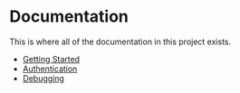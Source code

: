 # Documentation

This is where all of the documentation in this project exists.

- [Getting Started](./getting-started.md)
- [Authentication](./authentication.md)
- [Debugging](./debugging.md)
